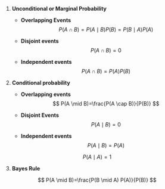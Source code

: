   

1. **Unconditional or Marginal Probability**
	- **Overlapping Events** 
$$
P(A \cap B)=P(A \mid B) P(B)=P(B \mid A) P(A)
$$

	- **Disjoint events**
$$
P(A \cap B)=0
$$

	- **Independent events** 
$$
P(A \cap B)=P(A) P(B)
$$


2. **Conditional probability**
	- **Overlapping events** 
$$
P(A \mid B)=\frac{P(A \cap B)}{P(B)}
$$

	- **Disjoint Events** 
$$
P(A \mid B)=0
$$

	- **Independent events** 
$$
P(A \mid B)=P(A)
$$

$$
P(A \mid A)=1
$$

3. **Bayes Rule**

$$
P(A \mid B)=\frac{P(B \mid A) P(A)}{P(B)}
$$




